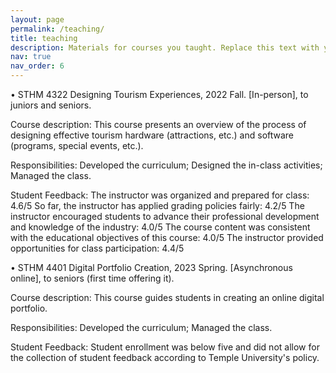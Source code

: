 ```yaml
---
layout: page
permalink: /teaching/
title: teaching
description: Materials for courses you taught. Replace this text with your description.
nav: true
nav_order: 6
---
```


• STHM 4322 Designing Tourism Experiences, 2022 Fall. [In-person], to juniors and seniors. 

Course description: This course presents an overview of the process of designing effective tourism hardware (attractions, etc.) and software (programs, special events, etc.). 

Responsibilities: Developed the curriculum; Designed the in-class activities; Managed the class. 

Student Feedback: The instructor was organized and prepared for class: 4.6/5 So far, the instructor has applied grading policies fairly: 4.2/5 The instructor encouraged students to advance their professional development and knowledge of the industry: 4.0/5 The course content was consistent with the educational objectives of this course: 4.0/5 The instructor provided opportunities for class participation: 4.4/5

• STHM 4401 Digital Portfolio Creation, 2023 Spring. [Asynchronous online], to seniors (first time offering it). 

Course description: This course guides students in creating an online digital portfolio. 

Responsibilities: Developed the curriculum; Managed the class.

Student Feedback: Student enrollment was below five and did not allow for the collection of student feedback according to Temple University's policy.
